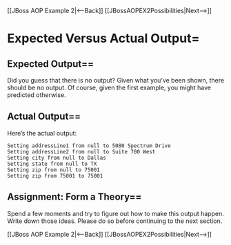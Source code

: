 [[JBoss AOP Example 2|<--Back]] [[JBossAOPEX2Possibilities|Next-->]]

# Expected Versus Actual Output=

## Expected Output==
Did you guess that there is no output? Given what you’ve been shown, there should be no output. Of course, given the first example, you might have predicted otherwise.
## Actual Output==
Here’s the actual output:

```
Setting addressLine1 from null to 5080 Spectrum Drive
Setting addressLine2 from null to Suite 700 West
Setting city from null to Dallas
Setting state from null to TX
Setting zip from null to 75001
Setting zip from 75001 to 75001
```
## Assignment: Form a Theory==
Spend a few moments and try to figure out how to make this output happen. Write down those ideas. Please do so before continuing to the next section.

[[JBoss AOP Example 2|<--Back]] [[JBossAOPEX2Possibilities|Next-->]]
